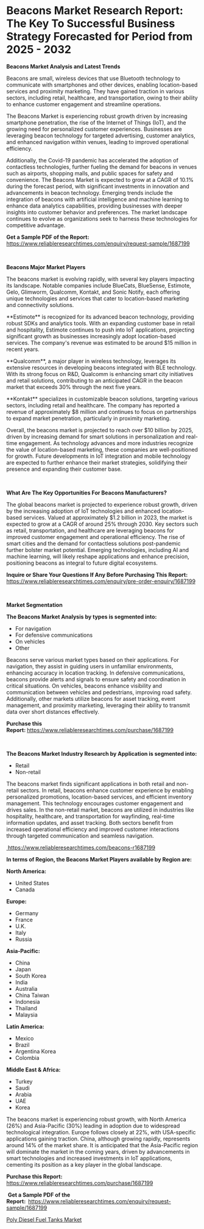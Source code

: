 <p><h1>Beacons Market Research Report: The Key To Successful Business Strategy Forecasted for Period from 2025 - 2032</h1></p><p><strong>Beacons Market Analysis and Latest Trends</strong></p>
<p><p>Beacons are small, wireless devices that use Bluetooth technology to communicate with smartphones and other devices, enabling location-based services and proximity marketing. They have gained traction in various sectors, including retail, healthcare, and transportation, owing to their ability to enhance customer engagement and streamline operations.</p><p>The Beacons Market is experiencing robust growth driven by increasing smartphone penetration, the rise of the Internet of Things (IoT), and the growing need for personalized customer experiences. Businesses are leveraging beacon technology for targeted advertising, customer analytics, and enhanced navigation within venues, leading to improved operational efficiency.</p><p>Additionally, the Covid-19 pandemic has accelerated the adoption of contactless technologies, further fueling the demand for beacons in venues such as airports, shopping malls, and public spaces for safety and convenience. The Beacons Market is expected to grow at a CAGR of 10.1% during the forecast period, with significant investments in innovation and advancements in beacon technology. Emerging trends include the integration of beacons with artificial intelligence and machine learning to enhance data analytics capabilities, providing businesses with deeper insights into customer behavior and preferences. The market landscape continues to evolve as organizations seek to harness these technologies for competitive advantage.</p></p>
<p><strong>Get a Sample PDF of the Report:&nbsp;</strong> <a href="https://www.reliableresearchtimes.com/enquiry/request-sample/1687199?utm_campaign=2931&utm_medium=2&utm_source=Github&utm_content=ia&utm_term=26032025&utm_id=beacons">https://www.reliableresearchtimes.com/enquiry/request-sample/1687199</a></p>
<p>&nbsp;</p>
<p><strong>Beacons Major Market Players</strong></p>
<p><p>The beacons market is evolving rapidly, with several key players impacting its landscape. Notable companies include BlueCats, BlueSense, Estimote, Gelo, Glimworm, Qualcomm, Kontakt, and Sonic Notify, each offering unique technologies and services that cater to location-based marketing and connectivity solutions.</p><p>**Estimote** is recognized for its advanced beacon technology, providing robust SDKs and analytics tools. With an expanding customer base in retail and hospitality, Estimote continues to push into IoT applications, projecting significant growth as businesses increasingly adopt location-based services. The company's revenue was estimated to be around $15 million in recent years.</p><p>**Qualcomm**, a major player in wireless technology, leverages its extensive resources in developing beacons integrated with BLE technology. With its strong focus on R&D, Qualcomm is enhancing smart city initiatives and retail solutions, contributing to an anticipated CAGR in the beacon market that exceeds 30% through the next five years.</p><p>**Kontakt** specializes in customizable beacon solutions, targeting various sectors, including retail and healthcare. The company has reported a revenue of approximately $8 million and continues to focus on partnerships to expand market penetration, particularly in proximity marketing.</p><p>Overall, the beacons market is projected to reach over $10 billion by 2025, driven by increasing demand for smart solutions in personalization and real-time engagement. As technology advances and more industries recognize the value of location-based marketing, these companies are well-positioned for growth. Future developments in IoT integration and mobile technology are expected to further enhance their market strategies, solidifying their presence and expanding their customer base.</p></p>
<p>&nbsp;</p>
<p><strong>What Are The Key Opportunities For Beacons Manufacturers?</strong></p>
<p><p>The global beacons market is projected to experience robust growth, driven by the increasing adoption of IoT technologies and enhanced location-based services. Valued at approximately $1.2 billion in 2023, the market is expected to grow at a CAGR of around 25% through 2030. Key sectors such as retail, transportation, and healthcare are leveraging beacons for improved customer engagement and operational efficiency. The rise of smart cities and the demand for contactless solutions post-pandemic further bolster market potential. Emerging technologies, including AI and machine learning, will likely reshape applications and enhance precision, positioning beacons as integral to future digital ecosystems.</p></p>
<p><strong>Inquire or Share Your Questions If Any Before Purchasing This Report:</strong> <a href="https://www.reliableresearchtimes.com/enquiry/pre-order-enquiry/1687199?utm_campaign=2931&utm_medium=2&utm_source=Github&utm_content=ia&utm_term=26032025&utm_id=beacons">https://www.reliableresearchtimes.com/enquiry/pre-order-enquiry/1687199</a></p>
<p>&nbsp;</p>
<p><strong>Market Segmentation</strong></p>
<p><strong>The Beacons Market Analysis by types is segmented into:</strong></p>
<p><ul><li>For navigation</li><li>For defensive communications</li><li>On vehicles</li><li>Other</li></ul></p>
<p><p>Beacons serve various market types based on their applications. For navigation, they assist in guiding users in unfamiliar environments, enhancing accuracy in location tracking. In defensive communications, beacons provide alerts and signals to ensure safety and coordination in critical situations. On vehicles, beacons enhance visibility and communication between vehicles and pedestrians, improving road safety. Additionally, other markets utilize beacons for asset tracking, event management, and proximity marketing, leveraging their ability to transmit data over short distances effectively.</p></p>
<p><strong>Purchase this Report:&nbsp;</strong><a href="https://www.reliableresearchtimes.com/purchase/1687199?utm_campaign=2931&utm_medium=2&utm_source=Github&utm_content=ia&utm_term=26032025&utm_id=beacons">https://www.reliableresearchtimes.com/purchase/1687199</a></p>
<p>&nbsp;</p>
<p><strong>The Beacons Market Industry Research by Application is segmented into:</strong></p>
<p><ul><li>Retail</li><li>Non-retail</li></ul></p>
<p><p>The beacons market finds significant applications in both retail and non-retail sectors. In retail, beacons enhance customer experience by enabling personalized promotions, location-based services, and efficient inventory management. This technology encourages customer engagement and drives sales. In the non-retail market, beacons are utilized in industries like hospitality, healthcare, and transportation for wayfinding, real-time information updates, and asset tracking. Both sectors benefit from increased operational efficiency and improved customer interactions through targeted communication and seamless navigation.</p></p>
<p><a href="https://www.reliableresearchtimes.com/beacons-r1687199?utm_campaign=2931&utm_medium=2&utm_source=Github&utm_content=ia&utm_term=26032025&utm_id=beacons">&nbsp;https://www.reliableresearchtimes.com/beacons-r1687199</a></p>
<p><strong>In terms of Region, the Beacons Market Players available by Region are:</strong></p>
<p>
    <p> <strong> North America: </strong>
        <ul>
            <li>United States</li>
            <li>Canada</li>
        </ul>
        </p> 
    <p> <strong> Europe: </strong>
        <ul>
            <li>Germany</li>
            <li>France</li>
            <li>U.K.</li>
            <li>Italy</li>
            <li>Russia</li>
        </ul>
        </p> 
    <p> <strong> Asia-Pacific: </strong>
        <ul>
            <li>China</li>
            <li>Japan</li>
            <li>South Korea</li>
            <li>India</li>
            <li>Australia</li>
            <li>China Taiwan</li>
            <li>Indonesia</li>
            <li>Thailand</li>
            <li>Malaysia</li>
        </ul>
        </p> 
    <p> <strong> Latin America: </strong>
        <ul>
            <li>Mexico</li>
            <li>Brazil</li>
            <li>Argentina Korea</li>
            <li>Colombia</li>
        </ul>
        </p> 
    <p> <strong> Middle East & Africa: </strong>
        <ul>
            <li>Turkey</li>
            <li>Saudi</li>
            <li>Arabia</li>
            <li>UAE</li>
            <li>Korea</li>
        </ul>
    </p>
    </p>
<p><p>The beacons market is experiencing robust growth, with North America (26%) and Asia-Pacific (30%) leading in adoption due to widespread technological integration. Europe follows closely at 22%, with USA-specific applications gaining traction. China, although growing rapidly, represents around 14% of the market share. It is anticipated that the Asia-Pacific region will dominate the market in the coming years, driven by advancements in smart technologies and increased investments in IoT applications, cementing its position as a key player in the global landscape.</p></p>
<p><strong>Purchase this Report: </strong><a href="https://www.reliableresearchtimes.com/purchase/1687199?utm_campaign=2931&utm_medium=2&utm_source=Github&utm_content=ia&utm_term=26032025&utm_id=beacons">https://www.reliableresearchtimes.com/purchase/1687199</a></p>
<p>&nbsp;<strong>Get a Sample PDF of the Report:&nbsp;&nbsp;</strong><a href="https://www.reliableresearchtimes.com/enquiry/request-sample/1687199?utm_campaign=2931&utm_medium=2&utm_source=Github&utm_content=ia&utm_term=26032025&utm_id=beacons">https://www.reliableresearchtimes.com/enquiry/request-sample/1687199</a></p>
<p><strong></strong></p>
<p><p><a href="https://github.com/waverlyam689/Market-Research-Report-List-1/blob/main/poly-diesel-fuel-tanks-market.md?utm_campaign=2931&utm_medium=2&utm_source=Github&utm_content=ia&utm_term=26032025&utm_id=beacons">Poly Diesel Fuel Tanks Market</a></p></p>